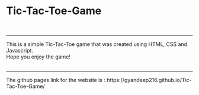 # Tic-Tac-Toe-Game
<br>
<hr>
This is a simple Tic-Tac-Toe game that was created using HTML, CSS and Javascript.<br>
Hope you enjoy the game!<br>
<br>
<hr>
The github pages link for the website is : https://gyandeep216.github.io/Tic-Tac-Toe-Game/

